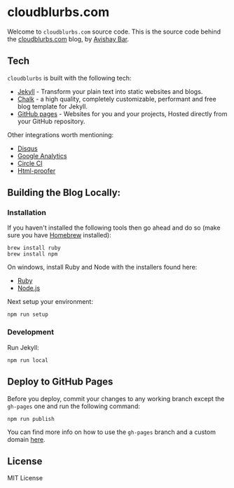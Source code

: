 # cloudblurbs.com

Welcome to `cloudblurbs.com` source code. This is the source code behind the [cloudblurbs.com](https://cloudblurbs.com) blog, by [Avishay Bar](https://www.linkedin.com/in/avishaybar).

## Tech

`cloudblurbs` is built with the following tech:
- [Jekyll](https://jekyllrb.com) - Transform your plain text into static websites and blogs.
- [Chalk](https://github.com/nielsenramon/chalk) - a high quality, completely customizable, performant and free blog template for Jekyll.
- [GitHub pages](https://pages.github.com) - Websites for you and your projects, Hosted directly from your GitHub repository.

Other integrations worth mentioning:
- [Disqus](https://disqus.com/)
- [Google Analytics](https://analytics.google.com/analytics/web/)
- [Circle CI](https://circleci.com/)
- [Html-proofer](https://github.com/gjtorikian/html-proofer)

## Building the Blog Locally:

### Installation

If you haven't installed the following tools then go ahead and do so (make sure you have [Homebrew](https://brew.sh/) installed):

    brew install ruby
    brew install npm

On windows, install Ruby and Node with the installers found here:

  - [Ruby](https://rubyinstaller.org/)
  - [Node.js](https://nodejs.org/en/download/)

Next setup your environment:

    npm run setup

### Development

Run Jekyll:

    npm run local

## Deploy to GitHub Pages

Before you deploy, commit your changes to any working branch except the `gh-pages` one and run the following command:

    npm run publish

You can find more info on how to use the `gh-pages` branch and a custom domain [here](https://help.github.com/articles/quick-start-setting-up-a-custom-domain/).

## License

MIT License
